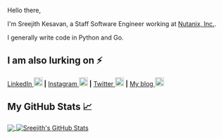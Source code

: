 Hello there,

I'm Sreejith Kesavan, a Staff Software Engineer working at [Nutanix, Inc.](https://nutanix.com).

I generally write code in Python and Go.

## I am also lurking on ⚡
[LinkedIn <img src='https://cdn.jsdelivr.net/npm/simple-icons@3.0.1/icons/linkedin.svg' alt='linkedin' height='20'>](https://www.linkedin.com/in/sreejithemk/) **|** [Instagram <img src='https://cdn.jsdelivr.net/npm/simple-icons@3.0.1/icons/instagram.svg' alt='instagram' height='20'>](https://www.instagram.com/k7_sreejith/) **|** [Twitter <img src='https://cdn.jsdelivr.net/npm/simple-icons@3.0.1/icons/twitter.svg' alt='twitter' height='20'>](https://twitter.com/@splusk) **|** [My blog <img src='https://cdn.jsdelivr.net/npm/simple-icons@3.0.1/icons/icloud.svg' alt='website' height='20'>](http://foobarnbaz.com/)

## My GitHub Stats &#x1f4c8;

<a href="https://github.com/semk/semk">
  <img align="center" src="https://github-readme-stats.vercel.app/api/top-langs/?username=semk&hide=java,html&title_color=ffffff&text_color=c9cacc&icon_color=2bbc8a&bg_color=1d1f21" />
</a>
<a href="https://github.com/semk/semk">
  <img align="center" src="https://github-readme-stats.vercel.app/api?username=semk&show_icons=true&line_height=27&count_private=true&title_color=ffffff&text_color=c9cacc&icon_color=2bbc8a&bg_color=1d1f21" alt="Sreejith's GitHub Stats" />
</a>
